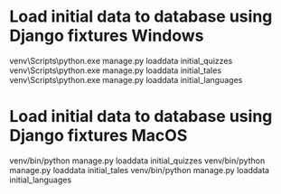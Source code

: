 # Load initial data to database using Django fixtures Windows
venv\Scripts\python.exe manage.py loaddata initial_quizzes
venv\Scripts\python.exe manage.py loaddata initial_tales
venv\Scripts\python.exe manage.py loaddata initial_languages

# Load initial data to database using Django fixtures MacOS
venv/bin/python manage.py loaddata initial_quizzes
venv/bin/python manage.py loaddata initial_tales
venv/bin/python manage.py loaddata initial_languages

